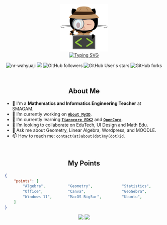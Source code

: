<div align="center">
  <img src="https://raw.githubusercontent.com/nrwahyuaji/nrwahyuaji/main/lgi-img.png" alt="GitHub Computer security" height="150">
</div>
<div align="center">
  <a href="https://git.io/typing-svg"><img src="http://readme-typing-svg.herokuapp.com?font=Inconsolata&weight=900&size=25&pause=1000&color=D47900&center=true&vCenter=true&width=600&lines=Hi!%F0%9F%91%8B%2C+I'm+NR+Wahyuaji+Soemardi;Mathematics+Teacher;Informatics+Engineering+Teacher" alt="Typing SVG" /></a>
  <p align="center">
    <img src="https://komarev.com/ghpvc/?username=nrwahyuaji&label=Profile%20views&color=0e75b6&style=flat" alt="nr-wahyuaji" />
    <img src="https://visitor-badge.laobi.icu/badge?page_id=nrwahyuaji.repoName" />
    <img alt="GitHub followers" src="https://img.shields.io/github/followers/nrwahyuaji?&logoColor=red&style=social">
    <img alt="GitHub User's stars" src="https://img.shields.io/github/stars/nrwahyuaji?affiliations=OWNER%2CCOLLABORATOR%2CORGANIZATION_MEMBER&label=Total%20user%20stars%20in%20all%20repo&logoColor=red&style=social">
    <img alt="GitHub forks" src="https://img.shields.io/github/forks/Aleksey-Voko/TranslatorSelenium?logoColor=red&style=social">

  </p>
</div>

<br>
<h2 align="center">About Me</h2>

- 🏫 I'm a <b>Mathematics and Informatics Engineering Teacher</b> at SMAGAM.
- 🔭 I’m currently working on <a href="https://about.my.id/"><b>`About MyID`</b></a>.
- 🌱 I’m currently learning <a href="https://github.com/edk2-porting"><b>`Tianocore EDK2`</b></a> and <a href="https://dortania.github.io/OpenCore-Install-Guide/"><b>`OpenCore`</b></a>.
- 👯 I’m looking to collaborate on EduTech, UI Design and Math Edu.
- 💬 Ask me about Geometry, Linear Algebra, Wordpress, and MOODLE.
- 📫 How to reach me: `contact(at)about(dot)my(dot)id`.

<br>
<h2 align="center">My Points</h2>

```json
{
    "points": [
        "Algebra",          "Geometry",             "Statistics",         "Calculus",
        "Office",           "Canva",                "GeoGebra",           "VSCode",
        "Windows 11",       "MacOS BigSur",         "Ubuntu",             "CloudLinux"
    ]
}
```

<div align="center">
  <img src="http://github-readme-streak-stats.herokuapp.com?user=nrwahyuaji&theme=dark&border_radius=20&date_format=j%20M%5B%20Y%5D&mode=weekly&background=22272E&stroke=F28A00&ring=F28A00&fire=F28A00&currStreakNum=FFFFFF&sideNums=F28A00&currStreakLabel=FFFFFF&border=F28A00&dates=FFB66ECE"/>
  <img src="https://github-readme-activity-graph.cyclic.app/graph?username=nrwahyuaji&hide_border=true&border_radius=5px&bg_color=22272e&color=fff&line=f28a00&point=fff" />
</div>
